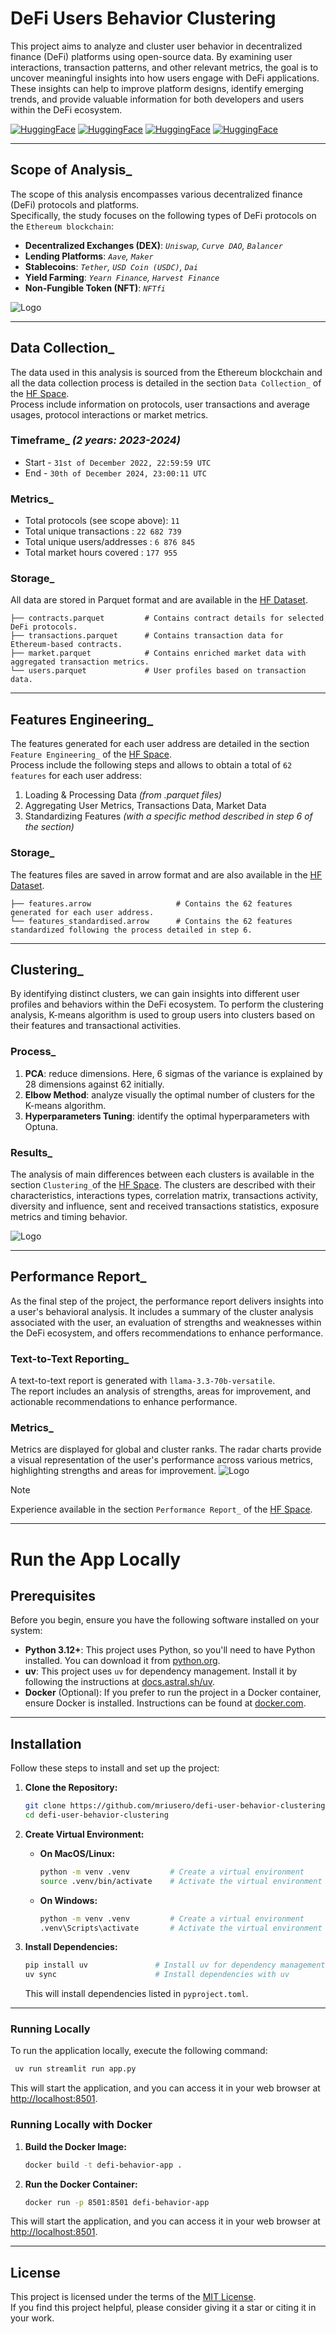 # DeFi Users Behavior Clustering

This project aims to analyze and cluster user behavior in decentralized finance (DeFi) platforms using open-source data. By examining user interactions, transaction patterns, and other relevant metrics, the goal is to uncover meaningful insights into how users engage with DeFi applications. These insights can help to improve platform designs, identify emerging trends, and provide valuable information for both developers and users within the DeFi ecosystem.

[![HuggingFace](https://img.shields.io/badge/%20COLLECTION-FFD700?style=for-the-badge&logo=huggingface&logoColor=black)](https://huggingface.co/collections/mriusero/defi-behavior-analysis-67a0d6d132ccecdff8068369)
[![HuggingFace](https://img.shields.io/badge/DATASET-FFD700?style=for-the-badge&logo=huggingface&logoColor=black)](https://huggingface.co/datasets/mriusero/DeFi-Protocol-Data-on-Ethereum-2023-2024)
[![HuggingFace](https://img.shields.io/badge/SPACE-FFD700?style=for-the-badge&logo=huggingface&logoColor=black)](https://mriusero-defi-behavior.hf.space)
[![HuggingFace](https://img.shields.io/badge/MODELS-FFD700?style=for-the-badge&logo=huggingface&logoColor=black)](https://huggingface.co/mriusero/DeFI-Behavior-Models)

---
## Scope of Analysis_

The scope of this analysis encompasses various decentralized finance (DeFi) protocols and platforms.   
Specifically, the study focuses on the following types of DeFi protocols on the `Ethereum blockchain`:

- **Decentralized Exchanges (DEX)**: *`Uniswap`, `Curve DAO`, `Balancer`*
- **Lending Platforms**: *`Aave`, `Maker`*
- **Stablecoins**: *`Tether`, `USD Coin (USDC)`, `Dai`*
- **Yield Farming**: *`Yearn Finance`, `Harvest Finance`*
- **Non-Fungible Token (NFT)**: *`NFTfi`*

![Logo](docs/graphics/network/protocols_network_with_legend.png)

---
## Data Collection_
The data used in this analysis is sourced from the Ethereum blockchain and all the data collection process is detailed in the section `Data Collection_` of the [HF Space](https://mriusero-defi-behavior.hf.space).  
Process include information on protocols, user transactions and average usages, protocol interactions or market metrics.

### Timeframe_ *(2 years: 2023-2024)*
* Start  -  `31st of December 2022, 22:59:59 UTC`
* End  -  `30th of December 2024, 23:00:11 UTC`

### Metrics_
- Total protocols (see scope above): `11` 
- Total unique transactions : `22 682 739` 
- Total unique users/addresses : `6 876 845` 
- Total market hours covered : `177 955`

### Storage_
All data are stored in Parquet format and are available in the [HF Dataset](https://huggingface.co/datasets/mriusero/DeFi-Protocol-Data-on-Ethereum-2023-2024/tree/main/dataset/data).  

    ├── contracts.parquet         # Contains contract details for selected DeFi protocols.
    ├── transactions.parquet      # Contains transaction data for Ethereum-based contracts.
    ├── market.parquet            # Contains enriched market data with aggregated transaction metrics.
    └── users.parquet             # User profiles based on transaction data.

---
## Features Engineering_
The features generated for each user address are detailed in the section `Feature Engineering_` of the [HF Space](https://mriusero-defi-behavior.hf.space).  
Process include the following steps and allows to obtain a total of `62 features` for each user address: 
1. Loading & Processing Data *(from .parquet files)*
2. Aggregating User Metrics, Transactions Data, Market Data
3. Standardizing Features *(with a specific method described in step 6 of the section)*

### Storage_
The features files are saved in arrow format and are also available in the [HF Dataset](https://huggingface.co/datasets/mriusero/DeFi-Protocol-Data-on-Ethereum-2023-2024/tree/main/dataset/data).

    ├── features.arrow                   # Contains the 62 features generated for each user address.
    └── features_standardised.arrow      # Contains the 62 features standardized following the process detailed in step 6.

---

## Clustering_
By identifying distinct clusters, we can gain insights into different user profiles and behaviors within the DeFi ecosystem.
To perform the clustering analysis, K-means algorithm is used to group users into clusters based on their features and transactional activities.

### Process_
1. **PCA**: reduce dimensions. Here, 6 sigmas of the variance is explained by 28 dimensions against 62 initially.
2. **Elbow Method**: analyze visually the optimal number of clusters for the K-means algorithm.
3. **Hyperparameters Tuning**: identify the optimal hyperparameters with Optuna.

### Results_
The analysis of main differences between each clusters is available in the section `Clustering_`of the [HF Space](https://mriusero-defi-behavior.hf.space). The clusters are described with their characteristics, interactions types, correlation matrix, transactions activity, diversity and influence, sent and received transactions statistics, exposure metrics and timing behavior.

![Logo](docs/graphics/kmeans/clusters_synthesis.png)

---
## Performance Report_
As the final step of the project, the performance report delivers insights into a user's behavioral analysis. It includes a summary of the cluster analysis associated with the user, an evaluation of strengths and weaknesses within the DeFi ecosystem, and offers recommendations to enhance performance.

### Text-to-Text Reporting_
A text-to-text report is generated with `llama-3.3-70b-versatile`.  
The report includes an analysis of strengths, areas for improvement, and actionable recommendations to enhance performance.

### Metrics_
Metrics are displayed for global and cluster ranks. The radar charts provide a visual representation of the user's performance across various metrics, highlighting strengths and areas for improvement.
![Logo](docs/graphics/kmeans/global_and_cluster_metrics.png)

> [!NOTE]
> Experience available in the section `Performance Report_` of the [HF Space](https://mriusero-defi-behavior.hf.space).

---
# Run the App Locally
## Prerequisites
Before you begin, ensure you have the following software installed on your system:
- **Python 3.12+**: This project uses Python, so you'll need to have Python installed. You can download it from [python.org](https://www.python.org/).
- **uv**: This project uses `uv` for dependency management. Install it by following the instructions at [docs.astral.sh/uv](https://docs.astral.sh/uv/).
- **Docker** (Optional): If you prefer to run the project in a Docker container, ensure Docker is installed. Instructions can be found at [docker.com](https://www.docker.com/).

---
## Installation
Follow these steps to install and set up the project:

1. **Clone the Repository:**
   ```bash
   git clone https://github.com/mriusero/defi-user-behavior-clustering    # Clone the repository
   cd defi-user-behavior-clustering                                       # Access the project directory
   ```
   
2. **Create Virtual Environment:**  

   - **On MacOS/Linux:**
      ```bash
      python -m venv .venv         # Create a virtual environment
      source .venv/bin/activate    # Activate the virtual environment
      ```
   - **On Windows:**
      ```bash
      python -m venv .venv         # Create a virtual environment
      .venv\Scripts\activate       # Activate the virtual environment
      ```

3. **Install Dependencies:**
   ```bash
   pip install uv               # Install uv for dependency management
   uv sync                      # Install dependencies with uv
   ```
    This will install dependencies listed in `pyproject.toml`.
---
### Running Locally
To run the application locally, execute the following command:

```bash
 uv run streamlit run app.py
```
This will start the application, and you can access it in your web browser at [http://localhost:8501](http://localhost:8501).

### Running Locally with Docker
1. **Build the Docker Image:**
   ```bash
   docker build -t defi-behavior-app .
   ```
2. **Run the Docker Container:**
   ```bash
   docker run -p 8501:8501 defi-behavior-app
   ```
This will start the application, and you can access it in your web browser at [http://localhost:8501](http://localhost:8501).

---
## License
This project is licensed under the terms of the [MIT License](LICENSE).  
If you find this project helpful, please consider giving it a star or citing it in your work.